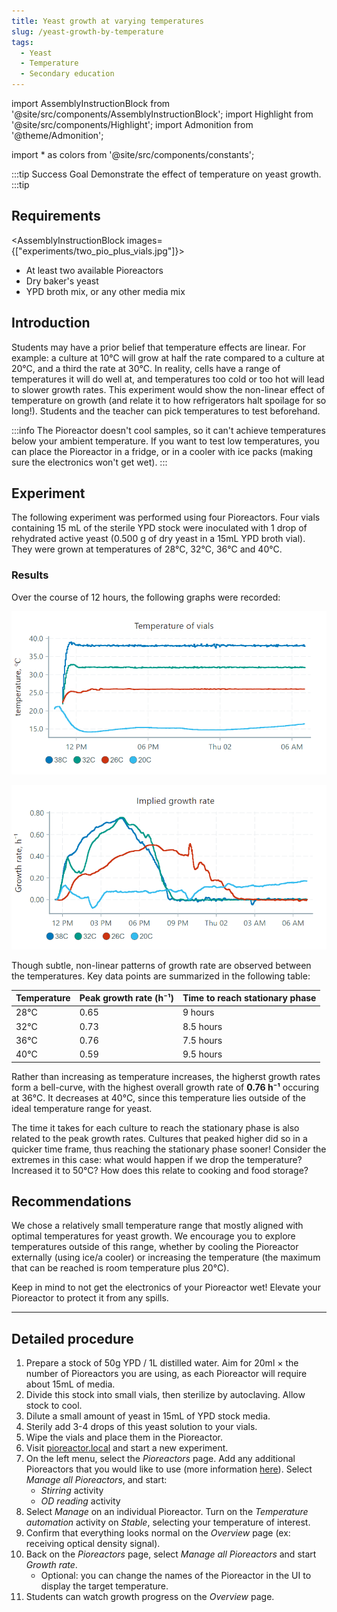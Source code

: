 ```yaml
---
title: Yeast growth at varying temperatures
slug: /yeast-growth-by-temperature
tags: 
  - Yeast
  - Temperature
  - Secondary education
---
```


import AssemblyInstructionBlock from '@site/src/components/AssemblyInstructionBlock';
import Highlight from '@site/src/components/Highlight';
import Admonition from '@theme/Admonition';

import * as colors from '@site/src/components/constants';

:::tip Success Goal
Demonstrate the effect of temperature on yeast growth. 
:::tip

## Requirements

<AssemblyInstructionBlock images={["experiments/two_pio_plus_vials.jpg"]}>

*   At least two available Pioreactors
*   Dry baker's yeast
*   YPD broth mix, or any other media mix

</AssemblyInstructionBlock>

## Introduction

Students may have a prior belief that temperature effects are linear. For example: a culture at 10℃ will grow at half the rate compared to a culture at 20℃, and a third the rate at 30℃. In reality, cells have a range of temperatures it will do well at, and temperatures too cold or too hot will lead to slower growth rates. This experiment would show the non-linear effect of temperature on growth (and relate it to how refrigerators halt spoilage for so long!). Students and the teacher can pick temperatures to test beforehand.

:::info
The Pioreactor doesn't cool samples, so it can't achieve temperatures below your ambient temperature. If you want to test low temperatures, you can place the Pioreactor in a fridge, or in a cooler with ice packs (making sure the electronics won't get wet).
:::

## Experiment

The following experiment was performed using four Pioreactors. Four vials containing 15 mL of the sterile YPD stock were inoculated with 1 drop of rehydrated active yeast (0.500 g of dry yeast in a 15mL YPD broth vial). They were grown at temperatures of 28°C, 32°C, 36°C and 40°C. 

### Results

Over the course of 12 hours, the following graphs were recorded: 

![](/img/experiments/temperature_temp.png)

![](/img/experiments/temperature_growth_rate.png)

Though subtle, non-linear patterns of growth rate are observed between the temperatures. Key data points are summarized in the following table: 

|Temperature|Peak growth rate (h⁻¹)|Time to reach stationary phase|
|------------------|----------------|--------------------|
|28°C|0.65|9 hours|
|32°C|0.73|8.5 hours|
|36°C|0.76|7.5 hours|
|40°C|0.59|9.5 hours|

Rather than increasing as temperature increases, the higherst growth rates form a bell-curve, with the highest overall growth rate of **0.76 h⁻¹** occuring at 36°C. It decreases at 40°C, since this temperature lies outside of the ideal temperature range for yeast. 

The time it takes for each culture to reach the stationary phase is also related to the peak growth rates. Cultures that peaked higher did so in a quicker time frame, thus reaching the stationary phase sooner! Consider the extremes in this case: what would happen if we drop the temperature? Increased it to 50°C? How does this relate to cooking and food storage? 

## Recommendations 

We chose a relatively small temperature range that mostly aligned with optimal temperatures for yeast growth. We encourage you to explore temperatures outside of this range, whether by cooling the Pioreactor externally (using ice/a cooler) or increasing the temperature (the maximum that can be reached is room temperature plus 20°C).

Keep in mind to not get the electronics of your Pioreactor wet! Elevate your Pioreactor to protect it from any spills. 

-----

## Detailed procedure

1. Prepare a stock of 50g YPD / 1L distilled water. Aim for 20ml × the number of Pioreactors you are using, as each Pioreactor will require about 15mL of media.
2. Divide this stock into small vials, then sterilize by autoclaving. Allow stock to cool.
6. Dilute a small amount of yeast in 15mL of YPD stock media. 
7. Sterily add 3-4 drops of this yeast solution to your vials. 
8. Wipe the vials and place them in the Pioreactor.
6. Visit [pioreactor.local](http://pioreactor.local) and start a new experiment.
7. On the left menu, select the _Pioreactors_ page. Add any additional Pioreactors that you would like to use (more information [here](/user-guide/create-cluster)). Select _Manage all Pioreactors_, and start:
	*	_Stirring_ activity
	*	_OD reading_ activity
8. Select _Manage_ on an individual Pioreactor. Turn on the _Temperature automation_ activity on _Stable_, selecting your temperature of interest. 
8. Confirm that everything looks normal on the _Overview_ page (ex: receiving optical density signal).
9. Back on the _Pioreactors_ page, select _Manage all Pioreactors_ and start _Growth rate_. 
	* Optional: you can change the names of the Pioreactor in the UI to display the target temperature.
11. Students can watch growth progress on the _Overview_ page. 
